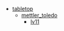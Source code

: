 * [tabletop](tabletop)
  * [mettler_toledo](tabletop/mettler_toledo)
    * [lv11](tabletop/mettler_toledo/lv11)

